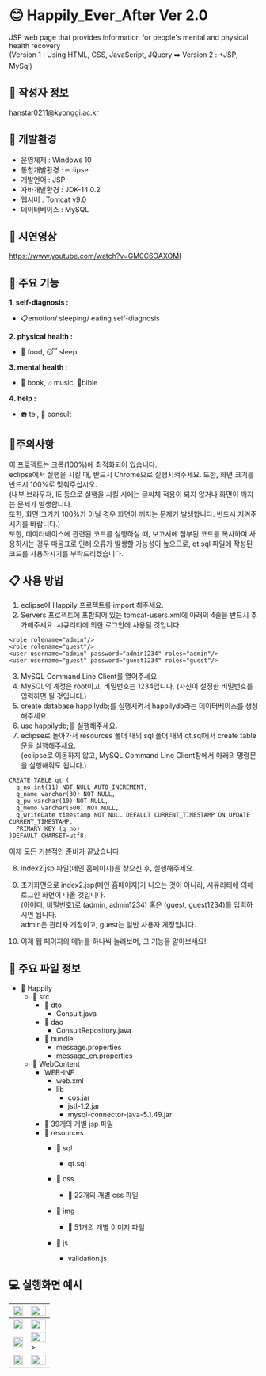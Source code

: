 # 😊 Happily_Ever_After Ver 2.0   
JSP web page that provides information for people's mental and physical health recovery  
(Version 1 : Using HTML, CSS, JavaScript, JQuery ➡️ Version 2 : +JSP, MySql)  

## 🌠 작성자 정보    
hanstar0211@kyonggi.ac.kr 

## 🌳 개발환경
- 운영체제 : Windows 10   
- 통합개발환경 : eclipse   
- 개발언어 : JSP   
- 자바개발환경 : JDK-14.0.2   
- 웹서버 : Tomcat v9.0  
- 데이터베이스 : MySQL    

## 🎥 시연영상  
https://www.youtube.com/watch?v=GM0C6OAXOMI    

## 👻 주요 기능
<strong>1. self-diagnosis :</strong>  
- 📋emotion/ sleeping/ eating self-diagnosis  

<strong>2️. physical health :</strong>  
- 🍎 food, 😴 sleep   

<strong>3️. mental health :</strong>  
- 📗 book, 🎶 music, 📓bible      

<strong>4️. help :</strong>  
- ☎️ tel, 🏥 consult     



## 🔔주의사항  
이 프로젝트는 크롬(100%)에 최적화되어 있습니다.  
eclipse에서 실행을 시킬 때, 반드시 Chrome으로 실행시켜주세요. 또한, 화면 크기를 반드시 100%로 맞춰주십시오.  
(내부 브라우저, IE 등으로 실행을 시킬 시에는 글씨체 적용이 되지 않거나 화면이 깨지는 문제가 발생합니다.   
또한, 화면 크기가 100%가 아닐 경우 화면이 깨지는 문제가 발생합니다. 반드시 지켜주시기를 바랍니다.)  
또한, 데이터베이스에 관련된 코드를 실행하실 때, 보고서에 첨부된 코드를 복사하여 사용하시는 경우 따옴표로 인해 오류가 발생할 가능성이 높으므로, qt.sql 파일에 작성된 코드를 사용하시기를 부탁드리겠습니다.    

## 📋 사용 방법  
1. eclipse에 Happily 프로젝트를 import 해주세요.  
2. Servers 프로젝트에 포함되어 있는 tomcat-users.xml에 아래의 4줄을 반드시 추가해주세요. 시큐리티에 의한 로그인에 사용될 것입니다.
```
<role rolename="admin"/>  
<role rolename="guest"/>  
<user username="admin" password="admin1234" roles="admin"/>  
<user username="guest" password="guest1234" roles="guest"/>  
```
3. MySQL Command Line Client를 열어주세요.  
4. MySQL의 계정은 root이고, 비밀번호는 1234입니다. (자신이 설정한 비밀번호를 입력하면 될 것입니다.)  
5. create database happilydb;를 실행시켜서 happilydb라는 데이터베이스를 생성해주세요.  
6. use happilydb;를 실행해주세요.  
7. eclipse로 돌아가서 resources 폴더 내의 sql 폴더 내의 qt.sql에서 create table문을 실행해주세요.  
(eclipse로 이동하지 않고, MySQL Command Line Client창에서 아래의 명령문을 실행해줘도 됩니다.)  
```
CREATE TABLE qt (  
  q_no int(11) NOT NULL AUTO_INCREMENT,  
  q_name varchar(30) NOT NULL,  
  q_pw varchar(10) NOT NULL,  
  q_memo varchar(500) NOT NULL,  
  q_writeDate timestamp NOT NULL DEFAULT CURRENT_TIMESTAMP ON UPDATE CURRENT_TIMESTAMP,  
  PRIMARY KEY (q_no)  
)DEFAULT CHARSET=utf8;  
```
이제 모든 기본적인 준비가 끝났습니다.  

8. index2.jsp 파일(메인 홈페이지)을 찾으신 후, 실행해주세요.  
9. 초기화면으로 index2.jsp(메인 홈페이지)가 나오는 것이 아니라, 시큐리티에 의해 로그인 화면이 나올 것입니다.  
(아이디, 비밀번호)로 (admin, admin1234) 혹은 (guest, guest1234)를 입력하시면 됩니다.  
admin은 관리자 계정이고, guest는 일반 사용자 계정입니다.  

10. 이제 웹 페이지의 메뉴를 하나씩 눌러보며, 그 기능을 알아보세요!     

## 📝 주요 파일 정보  
- 📑 Happily   
	- 📁 src  
		- 📁 dto   
			- Consult.java  
		- 📁 dao   
			- ConsultRepository.java  
		- 📁 bundle   
			- message.properties  
			- message_en.properties  
	- 📁 WebContent   
		- WEB-INF  
			- web.xml  
			- lib  
			     - cos.jar  
			     - jstl-1.2.jar  
			     - mysql-connector-java-5.1.49.jar  
		- 📄 39개의 개별 jsp 파일  
		- 📁 resources   
			- 📁 sql   
			     - qt.sql  
			- 📁 css   
			     - 📄 22개의 개별 css 파일  
			- 📁 img   
			     - 📄 51개의 개별 이미지 파일  
			- 📁 js   

			     - validation.js  

## 💻 실행화면 예시
|<img width="100%" src="https://user-images.githubusercontent.com/89199587/173984185-64f5c86c-b6d2-4e29-86f6-3fc239989027.png"/>|<img width="100%" src="https://user-images.githubusercontent.com/89199587/173984275-00391a93-94a4-4bd2-8ec2-5f6cd1f2a644.png"/>|
|------|-----|
|<img width="100%" src="https://user-images.githubusercontent.com/89199587/173984289-70d0b08b-be01-4ed7-906c-dc8a54b69104.png"/>|<img width="100%" src="https://user-images.githubusercontent.com/89199587/173984295-ed1ad38e-8403-4f90-be5f-d8daa404dce5.png"/>|
|<img width="100%" src="https://user-images.githubusercontent.com/89199587/173984302-2032d242-9826-418f-aebf-18e1a9970e64.png"/>|<img width="100%" src="https://user-images.githubusercontent.com/89199587/173984810-e3e1b806-b26a-46f4-8d25-f9030651adcc.png"/>>|
|<img width="100%" src="https://user-images.githubusercontent.com/89199587/173984551-26e96f4c-a872-4aab-942e-f3d34832c383.png"/>|<img width="100%" src="https://user-images.githubusercontent.com/89199587/173985683-2934c8e2-36fe-4bea-b737-045598bb5062.png"/>|

